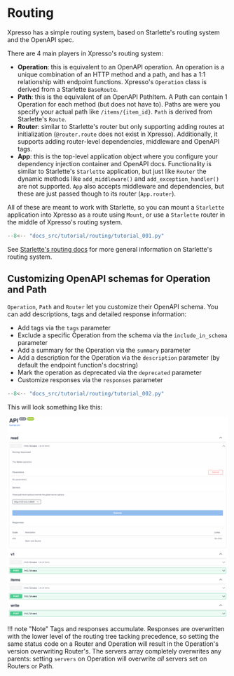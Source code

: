 # Routing

Xpresso has a simple routing system, based on Starlette's routing system and the OpenAPI spec.

There are 4 main players in Xpresso's routing system:

- **Operation**: this is equivalent to an OpenAPI operation. An operation is a unique combination of an HTTP method and a path, and has a 1:1 relationship with endpoint functions. Xpresso's `Operation` class is derived from a Starlette `BaseRoute`.
- **Path**: this is the equivalent of an OpenAPI PathItem. A Path can contain 1 Operation for each method (but does not have to). Paths are were you specify your actual path like `/items/{item_id}`. `Path` is derived from Starlette's `Route`.
- **Router**: similar to Starlette's router but only supporting adding routes at initialization (`@router.route` does not exist in Xpresso). Additionally, it supports adding router-level dependencies, middleware and OpenAPI tags.
- **App**: this is the top-level application object where you configure your dependency injection container and OpenAPI docs. Functionality is similar to Starlette's `Starlette` application, but just like `Router` the dynamic methods like `add_middleware()` and `add_exception_handler()` are not supported. `App` also accepts middleware and dependencies, but these are just passed though to its router (`App.router`).

All of these are meant to work with Starlette, so you can mount a `Starlette` application into Xpresso as a route using `Mount`, or use a `Starlette` router in the middle of Xpresso's routing system.

```python
--8<-- "docs_src/tutorial/routing/tutorial_001.py"
```

See [Starlette's routing docs] for more general information on Starlette's routing system.

## Customizing OpenAPI schemas for Operation and Path

`Operation`, `Path` and `Router` let you customize their OpenAPI schema.
You can add descriptions, tags and detailed response information:

- Add tags via the `tags` parameter
- Exclude a specific Operation from the schema via the `include_in_schema` parameter
- Add a summary for the Operation via the `summary` parameter
- Add a description for the Operation via the `description` parameter (by default the endpoint function's docstring)
- Mark the operation as deprecated via the `deprecated` parameter
- Customize responses via the `responses` parameter

```python
--8<-- "docs_src/tutorial/routing/tutorial_002.py"
```

This will look something like this:

![Swagger UI](routing_002.png)

!!! note "Note"
    Tags and responses accumulate.
    Responses are overwritten with the lower level of the routing tree tacking precedence, so setting the same status code on a Router and Operation will result in the Operation's version overwriting Router's.
    The servers array completely overwrites any parents: setting `servers` on Operation will overwrite _all_ servers set on Routers or Path.

[Starlette's routing docs]: https://www.starlette.io/routing/
